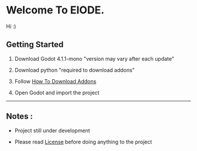 # Welcome To EIODE.

Hi :)

## Getting Started

1. Download Godot 4.1.1-mono "version may vary after each update"

2. Download python "required to download addons"

3. Follow [How To Download Addons](https://github.com/UndefiendUserNull/eiode/blob/master/Docs/How%20To%20Download%20Addons.md)

<!-- 4. Get The Assets from links provided -->

4. Open Godot and import the project

---

## Notes :

- Project still under development

- Please read [License](https://github.com/UndefiendUserNull/eiode?tab=License-1-ov-file#license-agreement-for-eiode-software) before doing anything to the project
